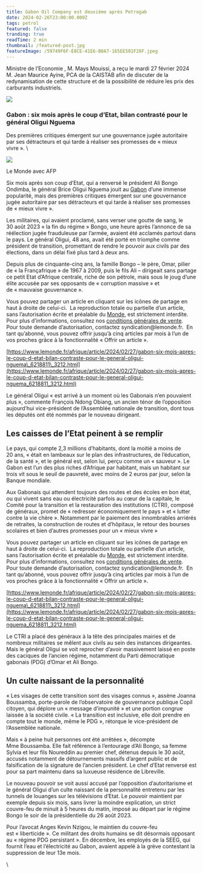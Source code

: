 ```yaml
---
title: Gabon Oil Company est deuxième après Petrogab
date: 2024-02-26T23:00:00.000Z
tags: petrol
featured: false
tranding: true
readTime: 2 min
thumbnail: /featured-post.jpg
featureImage: /59749F6F-E8CE-41E6-B0A7-165EE501F28F.jpeg
---
```


Ministre de l’Economie , M. Mays Mouissi, a reçu le mardi 27 février 2024  M. Jean Maurice Ayine, PCA de la CAISTAB afin de discuter de la redynamisation de cette structure et de la possibilité de réduire les prix des carburants industriels.

![](/AD960354-DC5A-4374-BA62-B9D32B95EBDC.jpeg)

### Gabon : six mois après le coup d’Etat, bilan contrasté pour le général Oligui Nguema

Des premières critiques émergent sur une gouvernance jugée autoritaire par ses détracteurs et qui tarde à réaliser ses promesses de « mieux vivre ». \


![](/562CEBB5-2A70-41C6-A718-E13E1C802A5D.jpeg)

Le Monde avec AFP

Six mois après son coup d’Etat, qui a renversé le président Ali Bongo Ondimba, le général Brice Oligui Nguema jouit au [Gabon](https://www.lemonde.fr/gabon/) d’une immense popularité, mais des premières critiques émergent sur une gouvernance jugée autoritaire par ses détracteurs et qui tarde à réaliser ses promesses de « mieux vivre ».

Les militaires, qui avaient proclamé, sans verser une goutte de sang, le 30 août 2023 « la fin du régime » Bongo, une heure après l’annonce de sa réélection jugée frauduleuse par l’armée, avaient été acclamés partout dans le pays. Le général Oligui, 48 ans, avait été porté en triomphe comme président de transition, promettant de rendre le pouvoir aux civils par des élections, dans un délai fixé plus tard à deux ans.

Depuis plus de cinquante-cinq ans, la famille Bongo – le père, Omar, pilier de « la Françafrique » de 1967 à 2009, puis le fils Ali – dirigeait sans partage ce petit Etat d’Afrique centrale, riche de son pétrole, mais sous le joug d’une élite accusée par ses opposants de « corruption massive » et de « mauvaise gouvernance ».


Vous pouvez partager un article en cliquant sur les icônes de partage en haut à droite de celui-ci. 
La reproduction totale ou partielle d’un article, sans l’autorisation écrite et préalable du [Monde](https://www.lemonde.fr/), est strictement interdite. 
Pour plus d’informations, consultez nos [conditions générales de vente](https://moncompte.lemonde.fr/cgv). 
Pour toute demande d’autorisation, contactez syndication\@lemonde.fr. 
En tant qu’abonné, vous pouvez offrir jusqu’à cinq articles par mois à l’un de vos proches grâce à la fonctionnalité « Offrir un article ». 

[https://www.lemonde.fr/afrique/article/2024/02/27/gabon-six-mois-apres-le-coup-d-etat-bilan-contraste-pour-le-general-oligui-nguema\_6218811\_3212.html](https://www.lemonde.fr/afrique/article/2024/02/27/gabon-six-mois-apres-le-coup-d-etat-bilan-contraste-pour-le-general-oligui-nguema_6218811_3212.html)



Le général Oligui « est arrivé à un moment où les Gabonais n’en pouvaient plus », commente François Ndong Obiang, un ancien ténor de l’opposition aujourd’hui vice-président de l’Assemblée nationale de transition, dont tous les députés ont été nommés par le nouveau dirigeant.

## Les caisses de l’Etat peinent à se remplir

Le pays, qui compte 2,3 millions d’habitants, dont la moitié a moins de 20 ans, « était en lambeaux sur le plan des infrastructures, de l’éducation, de la santé », et le général est, selon lui, perçu comme un « sauveur ». Le Gabon est l’un des plus riches d’Afrique par habitant, mais un habitant sur trois vit sous le seuil de pauvreté, avec moins de 2 euros par jour, selon la Banque mondiale.

Aux Gabonais qui attendent toujours des routes et des écoles en bon état, ou qui vivent sans eau ou électricité parfois au cœur de la capitale, le Comité pour la transition et la restauration des institutions (CTRI), composé de généraux, promet de « redresser économiquement le pays » et « lutter contre la vie chère ». Notamment par le paiement des innombrables arriérés de retraites, la construction de routes et d’hôpitaux, le retour des bourses scolaires et bien d’autres promesses pour un « mieux vivre » 


Vous pouvez partager un article en cliquant sur les icônes de partage en haut à droite de celui-ci. 
La reproduction totale ou partielle d’un article, sans l’autorisation écrite et préalable du [Monde](https://www.lemonde.fr/), est strictement interdite. 
Pour plus d’informations, consultez nos [conditions générales de vente](https://moncompte.lemonde.fr/cgv). 
Pour toute demande d’autorisation, contactez syndication\@lemonde.fr. 
En tant qu’abonné, vous pouvez offrir jusqu’à cinq articles par mois à l’un de vos proches grâce à la fonctionnalité « Offrir un article ». 

[https://www.lemonde.fr/afrique/article/2024/02/27/gabon-six-mois-apres-le-coup-d-etat-bilan-contraste-pour-le-general-oligui-nguema\_6218811\_3212.html](https://www.lemonde.fr/afrique/article/2024/02/27/gabon-six-mois-apres-le-coup-d-etat-bilan-contraste-pour-le-general-oligui-nguema_6218811_3212.html)



Le CTRI a placé des généraux à la tête des principales mairies et de nombreux militaires se mêlent aux civils au sein des instances dirigeantes. Mais le général Oligui se voit reprocher d’avoir massivement laissé en poste des caciques de l’ancien régime, notamment du Parti démocratique gabonais (PDG) d’Omar et Ali Bongo.

## Un culte naissant de la personnalité

« Les visages de cette transition sont des visages connus », assène Joanna Boussamba, porte-parole de l’observatoire de gouvernance publique Copil citoyen, qui déplore un « message d’impunité » et une portion congrue laissée à la société civile. « La transition est inclusive, elle doit prendre en compte tout le monde, même le PDG », rétorque le vice-président de l’Assemblée nationale.

Mais « à peine huit personnes ont été arrêtées », décompte Mme Boussamba. Elle fait référence à l’entourage d’Ali Bongo, sa femme Sylvia et leur fils Noureddin au premier chef, détenus depuis le 30 août, accusés notamment de détournements massifs d’argent public et de falsification de la signature de l’ancien président. Le chef d’Etat renversé est pour sa part maintenu dans sa luxueuse résidence de Libreville.

Le nouveau pouvoir se voit aussi accusé par l’opposition d’autoritarisme et le général Oligui d’un culte naissant de la personnalité entretenu par les tunnels de louanges sur les télévisions d’Etat. Le pouvoir maintient par exemple depuis six mois, sans livrer la moindre explication, un strict couvre-feu de minuit à 5 heures du matin, imposé au départ par le régime Bongo le soir de la présidentielle du 26 août 2023.

Pour l’avocat Anges Kevin Nzigou, le maintien du couvre-feu est « liberticide ». Ce militant des droits humains se dit désormais opposant au « régime PDG persistant ». En décembre, les employés de la SEEG, qui fournit l’eau et l’électricité au Gabon, avaient appelé à la grève contestant la suppression de leur 13e mois.

\
